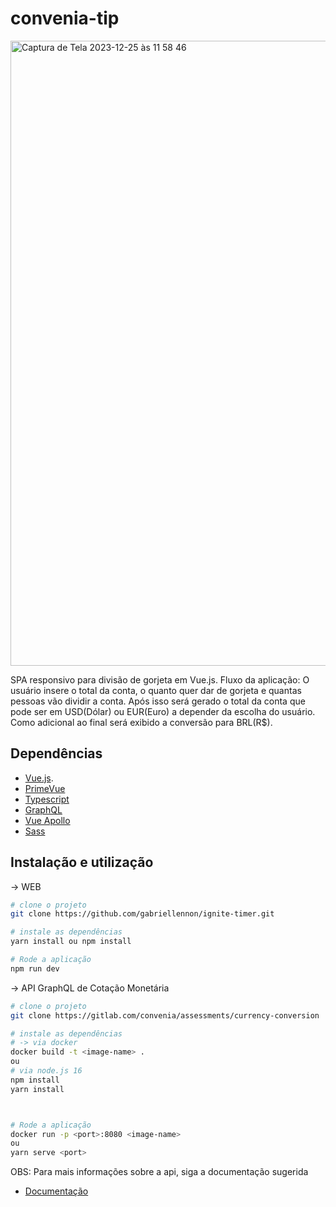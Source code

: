 # convenia-tip

<img width="1000" alt="Captura de Tela 2023-12-25 às 11 58 46" src="https://github.com/gabriellennon/convenia-tip/assets/57332512/72215380-9a56-4935-9de8-33c5d8f89a2d">


SPA responsivo para divisão de gorjeta em Vue.js. 
Fluxo da aplicação: O usuário insere o total da conta, o quanto quer dar de gorjeta e quantas pessoas vão dividir a conta. Após isso será gerado o total da conta que pode ser em USD(Dólar) ou EUR(Euro) a depender da escolha do usuário. Como adicional ao final será exibido a conversão para BRL(R$).

## Dependências

- [Vue.js](https://vuejs.org/).
- [PrimeVue](https://primevue.org/)
- [Typescript](https://www.typescriptlang.org/)
- [GraphQL](https://graphql.org/)
- [Vue Apollo](https://apollo.vuejs.org/)
- [Sass](https://sass-lang.com/)


## Instalação e utilização

-> WEB
```sh
# clone o projeto
git clone https://github.com/gabriellennon/ignite-timer.git

# instale as dependências
yarn install ou npm install

# Rode a aplicação
npm run dev
```

-> API GraphQL de Cotação Monetária
```sh
# clone o projeto
git clone https://gitlab.com/convenia/assessments/currency-conversion

# instale as dependências
# -> via docker
docker build -t <image-name> .
ou
# via node.js 16
npm install
yarn install



# Rode a aplicação
docker run -p <port>:8080 <image-name>
ou
yarn serve <port>
```

OBS: Para mais informações sobre a api, siga a documentação sugerida
- [Documentação](https://gitlab.com/convenia/assessments/currency-conversion)
